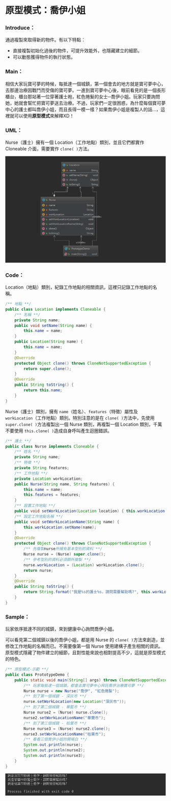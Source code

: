# 原型模式：喬伊小姐

### Introduce：

通過複製來取得新的物件。有以下特點：

* 直接複製初始化過後的物件，可提升效能外，也隱藏建立的細節。
* 可以動態獲得物件的執行狀態。

### Main：

相信大家玩寶可夢的時候，每抵達一個城鎮，第一個會去的地方就是寶可夢中心，去那邊治療因戰鬥而受傷的寶可夢。一進到寶可夢中心後，眼前看見的是一個長形櫃台，櫃台那站著一位穿著護士袍，紅色捲髮的女士─喬伊小姐。玩家只要詢問她，她就會幫忙把寶可夢送去治療。不過，玩家們一定很困惑，為什麼每個寶可夢中心的護士都叫喬伊小姐，而且長得一模一樣？如果喬伊小姐是複製人的話...，這裡就可以使用**原型模式**來解釋XD！

### UML：

Nurse（護士）擁有一個 Location（工作地點）類別，並且它們都實作 Cloneable 介面，需要實作 `clone( )`方法。

![Prototype UML](/1_Basic/Design_Pattern/Image/Prototype_J.png "Prototype UML")

### Code：

Location（地點）類別，紀錄工作地點的相關資訊，這裡只記錄工作地點的名稱。

```Java
/** 地點 **/
public class Location implements Cloneable {
    /** 名稱 **/
    private String name;
    public void setName(String name) {
        this.name = name;
    }
    public Location(String name) {
        this.name = name;
    }
    @Override
    protected Object clone() throws CloneNotSupportedException {
        return super.clone();
    }
    @Override
    public String toString() {
        return this.name;
    }
}
```

Nurse（護士）類別，擁有 `name`（姓名）、`features`（特徵）屬性及 `workLocation`（工作地點）類別。特別注意的是在 `clone( )`方法中，先使用 `super.clone( )`方法複製出一個 Nurse 類別，再複製一個 Location 類別，千萬不要使用 `this.clone( )`造成自身呼叫產生迴圈錯誤。

```Java
/** 護士 **/
public class Nurse implements Cloneable {
    /** 姓名 **/
    private String name;
    /** 特徵 **/
    private String features;
    /** 工作地點 **/
    private Location workLocation;
    public Nurse(String name, String features) {
        this.name = name;
        this.features = features;
    }
    /** 設置工作地點 **/
    public void setWorkLocation(Location location) { this.workLocation = location; }
    /** 設定工作地點名稱 **/
    public void setWorkLocationName(String name) {
        this.workLocation.setName(name);
    }
    @Override
    protected Object clone() throws CloneNotSupportedException {
        /** 先複製nurse所擁有基本型別的資料 **/
        Nurse nurse = (Nurse) super.clone();
        /** 參考型別的資料必須額外複製 **/
        nurse.workLocation = (Location) workLocation.clone();
        return nurse;
    }
    @Override
    public String toString() {
        return String.format("我是%s的護士%s，請問需要幫助嗎?", this.workLocation, this.name);
    }
}
```

### Sample：

玩家依序抵達不同的城鎮，來到健康中心詢問喬伊小姐。

可以看見第二個城鎮以後的喬伊小姐，都是用 Nurse 的 `clone( )`方法來創造，並修改工作地點的名稱而已。不需要像第一個 Nurse 使用建構子產生相關的資訊。原型模式隱藏了物件建立的細節，且對性能來說也相對提高不少，這就是原型模式的特色。

```Java
/** 原型模式-示範 **/
public class PrototypeDemo {
    public static void main(String[] args) throws CloneNotSupportedException {
        /** 玩家每抵達一個城鎮，都會去寶可夢中心拜託喬伊治療寶可夢 **/
        Nurse nurse = new Nurse("喬伊", "紅色捲髮");
        /** 到了第一個城鎮 - 深灰市 **/
        nurse.setWorkLocation(new Location("深灰市"));
        /** 到了第二個城鎮 - 華藍市 **/
        Nurse nurse2 = (Nurse) nurse.clone();
        nurse2.setWorkLocationName("華蘭市");
        /** 到了第三個城鎮 - 枯葉市 **/
        Nurse nurse3 = (Nurse) nurse2.clone();
        nurse3.setWorkLocationName("枯葉市");
        /** 看看三個喬伊小姐的開場白 **/
        System.out.println(nurse);
        System.out.println(nurse2);
        System.out.println(nurse3);
    }
}
```

![Prototype Result](/1_Basic/Design_Pattern/Image/Prototype_R.png "Prototype Result")
